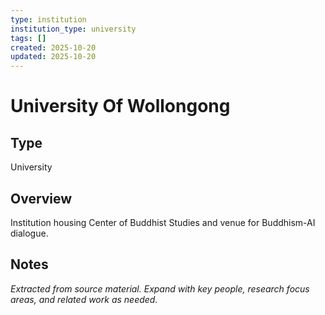 ```yaml
---
type: institution
institution_type: university
tags: []
created: 2025-10-20
updated: 2025-10-20
---
```


# University Of Wollongong

## Type

University

## Overview

Institution housing Center of Buddhist Studies and venue for Buddhism-AI dialogue.

## Notes

*Extracted from source material. Expand with key people, research focus areas, and related work as needed.*
